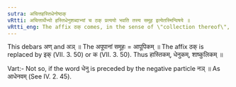 ```yaml
---
sutra: अचित्तहस्तिधेनोष्ठक्
vRtti: अचित्तार्थेभ्यो हस्तिधेनुशब्दाभ्यां च ठक् प्रत्ययो भवति तस्य समूह इत्येतस्मिन्विषये ॥
vRtti_eng: The affix ठक् comes, in the sense of \"collection thereof\", after the names of things without consciousness, and after \"_hasti_\" and \"_dhenu_\".
---
```

This debars अण् and अञ् ॥ The अपूपानां समूहः = आपूपिकम् ॥ The affix ठक् is replaced by इक् (VII. 3. 50) or क (VII. 3. 50). Thus हास्तिकम्, धेनुकम्, शाष्कुलिकम् ॥

Vart:- Not so, if the word धेनु is preceded by the negative particle नञ् ॥ As आधेनवम् (See IV. 2. 45).
